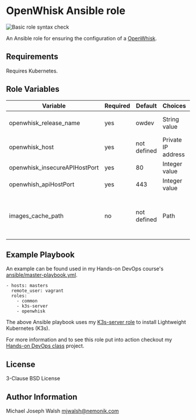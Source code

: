 # OpenWhisk Ansible role

![Basic role syntax check](https://github.com/nemonik/openwhisk-role/workflows/Basic%20role%20syntax%20check/badge.svg)

An Ansible role for ensuring the configuration of a [OpenWhisk](https://openwhisk.apache.org/).

## Requirements

Requires Kubernetes.

## Role Variables

| Variable                      | Required | Default               | Choices             | Comments                                         |
|-------------------------------|----------|-----------------------|---------------------|--------------------------------------------------|
| openwhisk_release_name        | yes      | owdev                 | String value        | The release name                                 |
| openwhisk_host                | yes      | not defined           | Private IP address  | IP address of OpenWhisk                          |
| openwhisk_insecureAPIHostPort | yes      | 80                    | Integer value       | Insecure API port                                |
| openwhish_apiHostPort         | yes      | 443                   | Integer value       | Secure API port                                  |
| images_cache_path             | no       | not defined           | Path                | Path to folder used to cache saved Docker images |

## Example Playbook

An example can be found used in my Hands-on DevOps course's [ansible/master-playbook.yml](https://github.com/nemonik/hands-on-DevOps/blob/master/ansible/master-playbook.yml).

```
- hosts: masters
  remote_user: vagrant
  roles:
    - common
    - k3s-server
    - openwhisk
```

The above Ansible playbook uses my [K3s-server role](https://github.com/nemonik/k3s-server-role) to install Lightweight Kubernetes (K3s).

For more information and to see this role put into action checkout my [Hands-on DevOps class](https://github.com/nemonik/hands-on-DevOps) project.

## License

3-Clause BSD License

## Author Information

Michael Joseph Walsh <mjwalsh@nemonik.com>
